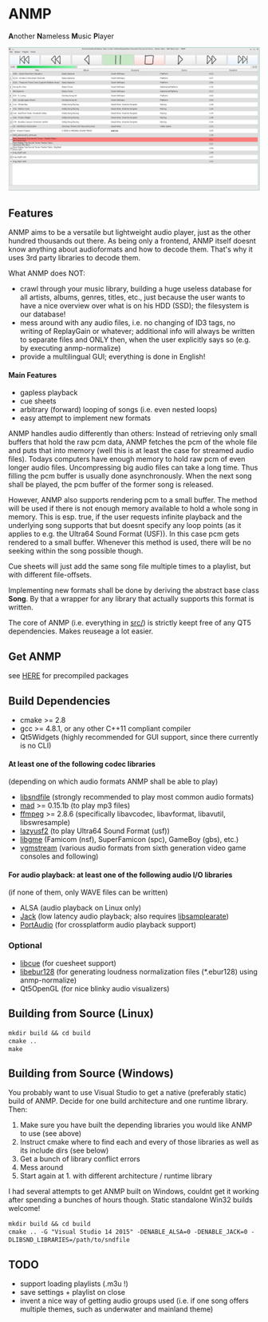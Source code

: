 # ANMP
**A**nother **N**ameless **M**usic **P**layer

![ANMP Screenshot](ANMP.png)

## Features

ANMP aims to be a versatile but lightweight audio player, just as the other hundred thousands out there. As being only a frontend, ANMP itself doesnt know anything about audioformats and how to decode them. That's why it uses 3rd party libraries to decode them.

What ANMP does NOT:
* crawl through your music library, building a huge useless database for all artists, albums, genres, titles, etc., just because the user wants to have a nice overview over what is on his HDD (SSD); the filesystem is our database!
* mess around with any audio files, i.e. no changing of ID3 tags, no writing of ReplayGain or whatever; additional info will always be written to separate files and ONLY then, when the user explicitly says so (e.g. by executing anmp-normalize)
* provide a multilingual GUI; everything is done in English!

#### Main Features

* gapless playback
* cue sheets
* arbitrary (forward) looping of songs (i.e. even nested loops)
* easy attempt to implement new formats

ANMP handles audio differently than others: Instead of retrieving only small buffers that hold the raw pcm data, ANMP fetches the pcm of the whole file and puts that into memory (well this is at least the case for streamed audio files). Todays computers have enough memory to hold raw pcm of even longer audio files. Uncompressing big audio files can take a long time. Thus filling the pcm buffer is usually done asynchronously. When the next song shall be played, the pcm buffer of the former song is released.

However, ANMP also supports rendering pcm to a small buffer. The method will be used if there is not enough memory available to hold a whole song in memory. This is esp. true, if the user requests infinite playback and the underlying song supports that but doesnt specify any loop points (as it applies to e.g. the Ultra64 Sound Format (USF)). In this case pcm gets rendered to a small buffer. Whenever this method is used, there will be no seeking within the song possible though.

Cue sheets will just add the same song file multiple times to a playlist, but with different file-offsets.

Implementing new formats shall be done by deriving the abstract base class **Song**. By that a wrapper for any library that actually supports this format is written.

The core of ANMP (i.e. everything in [src/](src/)) is strictly keept free of any QT5 dependencies. Makes reuseage a lot easier.

## Get ANMP
see [HERE](https://software.opensuse.org/download.html?project=home%3Aderselbst%3Aanmp&package=anmp) for precompiled packages


## Build Dependencies

* cmake >= 2.8
* gcc >= 4.8.1, or any other C++11 compliant compiler
* Qt5Widgets (highly recommended for GUI support, since there currently is no CLI)

#### At least one of the following codec libraries
(depending on which audio formats ANMP shall be able to play)
* [libsndfile](http://www.mega-nerd.com/libsndfile/) (strongly recommended to play most common audio formats)
* [mad](https://sourceforge.net/projects/mad/files/libmad/) >= 0.15.1b (to play mp3 files)
* [ffmpeg](https://ffmpeg.org) >= 2.8.6 (specifically libavcodec, libavformat, libavutil, libswresample)
* [lazyusf2](https://gitlab.kode54.net/kode54/lazyusf2) (to play Ultra64 Sound Format (usf))
* [libgme](https://bitbucket.org/mpyne/game-music-emu) (Famicom (nsf), SuperFamicon (spc), GameBoy (gbs), etc.)
* [vgmstream](https://gitlab.kode54.net/kode54/vgmstream) (various audio formats from sixth generation video game consoles and following)

#### For audio playback: at least one of the following audio I/O libraries
(if none of them, only WAVE files can be written)
* ALSA (audio playback on Linux only)
* [Jack](http://jackaudio.org/) (low latency audio playback; also requires [libsamplearate](http://www.mega-nerd.com/SRC/))
* [PortAudio](http://www.portaudio.com/) (for crossplatform audio playback support)

### Optional
* [libcue](https://github.com/lipnitsk/libcue) (for cuesheet support)
* [libebur128](https://github.com/jiixyj/libebur128) (for generating loudness normalization files (*.ebur128) using anmp-normalize)
* Qt5OpenGL (for nice blinky audio visualizers)

## Building from Source (Linux)
```shell
mkdir build && cd build
cmake ..
make
```

## Building from Source (Windows)
You probably want to use Visual Studio to get a native (preferably static) build of ANMP. Decide for one build architecture and one runtime library. Then:

1. Make sure you have built the depending libraries you would like ANMP to use (see above)
2. Instruct cmake where to find each and every of those libraries as well as its include dirs (see below)
3. Get a bunch of library conflict errors
4. Mess around
5. Start again at 1. with different architecture / runtime library

I had several attempts to get ANMP built on Windows, couldnt get it working after spending a bunches of hours though. Static standalone Win32 builds welcome!

```shell
mkdir build && cd build
cmake .. -G "Visual Studio 14 2015" -DENABLE_ALSA=0 -DENABLE_JACK=0 -DLIBSND_LIBRARIES=/path/to/sndfile
```
## TODO
* support loading playlists (.m3u !)
* save settings + playlist on close
* invent a nice way of getting audio groups used (i.e. if one song offers multiple themes, such as underwater and mainland theme)
